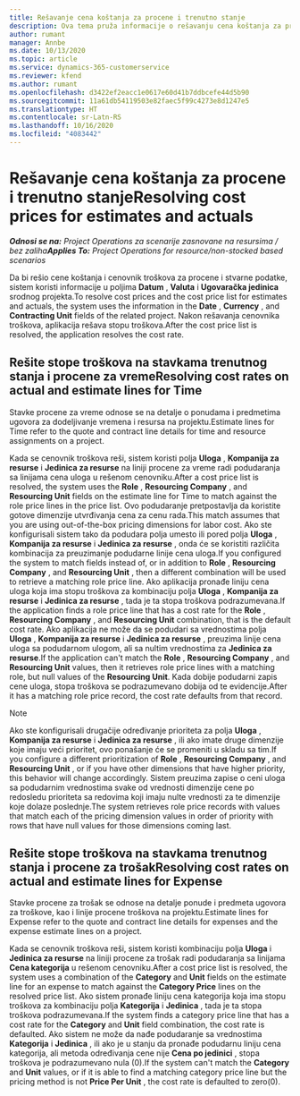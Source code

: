 ```yaml
---
title: Rešavanje cena koštanja za procene i trenutno stanje
description: Ova tema pruža informacije o rešavanju cena koštanja za procene i trenutno stanje.
author: rumant
manager: Annbe
ms.date: 10/13/2020
ms.topic: article
ms.service: dynamics-365-customerservice
ms.reviewer: kfend
ms.author: rumant
ms.openlocfilehash: d3422ef2eacc1e0617e60d41b7ddbcefe44d5b90
ms.sourcegitcommit: 11a61db54119503e82faec5f99c4273e8d1247e5
ms.translationtype: HT
ms.contentlocale: sr-Latn-RS
ms.lasthandoff: 10/16/2020
ms.locfileid: "4083442"
---
```

# <a name="resolving-cost-prices-for-estimates-and-actuals"></a><span data-ttu-id="03ad4-103">Rešavanje cena koštanja za procene i trenutno stanje</span><span class="sxs-lookup"><span data-stu-id="03ad4-103">Resolving cost prices for estimates and actuals</span></span>

<span data-ttu-id="03ad4-104">_**Odnosi se na:** Project Operations za scenarije zasnovane na resursima / bez zaliha_</span><span class="sxs-lookup"><span data-stu-id="03ad4-104">_**Applies To:** Project Operations for resource/non-stocked based scenarios_</span></span>

<span data-ttu-id="03ad4-105">Da bi rešio cene koštanja i cenovnik troškova za procene i stvarne podatke, sistem koristi informacije u poljima **Datum** , **Valuta** i **Ugovaračka jedinica** srodnog projekta.</span><span class="sxs-lookup"><span data-stu-id="03ad4-105">To resolve cost prices and the cost price list for estimates and actuals, the system uses the information in the **Date** , **Currency** , and **Contracting Unit** fields of the related project.</span></span> <span data-ttu-id="03ad4-106">Nakon rešavanja cenovnika troškova, aplikacija rešava stopu troškova.</span><span class="sxs-lookup"><span data-stu-id="03ad4-106">After the cost price list is resolved, the application resolves the cost rate.</span></span>

## <a name="resolving-cost-rates-on-actual-and-estimate-lines-for-time"></a><span data-ttu-id="03ad4-107">Rešite stope troškova na stavkama trenutnog stanja i procene za vreme</span><span class="sxs-lookup"><span data-stu-id="03ad4-107">Resolving cost rates on actual and estimate lines for Time</span></span>

<span data-ttu-id="03ad4-108">Stavke procene za vreme odnose se na detalje o ponudama i predmetima ugovora za dodeljivanje vremena i resursa na projektu.</span><span class="sxs-lookup"><span data-stu-id="03ad4-108">Estimate lines for Time refer to the quote and contract line details for time and resource assignments on a project.</span></span>

<span data-ttu-id="03ad4-109">Kada se cenovnik troškova reši, sistem koristi polja **Uloga** , **Kompanija za resurse** i **Jedinica za resurse** na liniji procene za vreme radi podudaranja sa linijama cena uloga u rešenom cenovniku.</span><span class="sxs-lookup"><span data-stu-id="03ad4-109">After a cost price list is resolved, the system uses the **Role** , **Resourcing Company** , and **Resourcing Unit** fields on the estimate line for Time to match against the role price lines in the price list.</span></span> <span data-ttu-id="03ad4-110">Ovo podudaranje pretpostavlja da koristite gotove dimenzije utvrđivanja cena za cenu rada.</span><span class="sxs-lookup"><span data-stu-id="03ad4-110">This match assumes that you are using out-of-the-box pricing dimensions for labor cost.</span></span> <span data-ttu-id="03ad4-111">Ako ste konfigurisali sistem tako da podudara polja umesto ili pored polja **Uloga** , **Kompanija za resurse** i **Jedinica za resurse** , onda će se koristiti različita kombinacija za preuzimanje podudarne linije cena uloga.</span><span class="sxs-lookup"><span data-stu-id="03ad4-111">If you configured the system to match fields instead of, or in addition to **Role** , **Resourcing Company** , and **Resourcing Unit** , then a different combination will be used to retrieve a matching role price line.</span></span> <span data-ttu-id="03ad4-112">Ako aplikacija pronađe liniju cena uloga koja ima stopu troškova za kombinaciju polja **Uloga** , **Kompanija za resurse** i **Jedinica za resurse** , tada je ta stopa troškova podrazumevana.</span><span class="sxs-lookup"><span data-stu-id="03ad4-112">If the application finds a role price line that has a cost rate for the **Role** , **Resourcing Company** , and **Resourcing Unit** combination, that is the default cost rate.</span></span> <span data-ttu-id="03ad4-113">Ako aplikacija ne može da se podudari sa vrednostima polja **Uloga** , **Kompanija za resurse** i **Jedinica za resurse** , preuzima linije cena uloga sa podudarnom ulogom, ali sa nultim vrednostima za **Jedinica za resurse**.</span><span class="sxs-lookup"><span data-stu-id="03ad4-113">If the application can't match the **Role** , **Resourcing Company** , and **Resourcing Unit** values, then it retrieves role price lines with a matching role, but null values of the **Resourcing Unit**.</span></span> <span data-ttu-id="03ad4-114">Kada dobije podudarni zapis cene uloga, stopa troškova se podrazumevano dobija od te evidencije.</span><span class="sxs-lookup"><span data-stu-id="03ad4-114">After it has a matching role price record, the cost rate defaults from that record.</span></span> 

> [!NOTE]
> <span data-ttu-id="03ad4-115">Ako ste konfigurisali drugačije određivanje prioriteta za polja **Uloga** , **Kompanija za resurse** i **Jedinica za resurse** , ili ako imate druge dimenzije koje imaju veći prioritet, ovo ponašanje će se promeniti u skladu sa tim.</span><span class="sxs-lookup"><span data-stu-id="03ad4-115">If you configure a different prioritization of **Role** , **Resourcing Company** , and **Resourcing Unit** , or if you have other dimensions that have higher priority, this behavior will change accordingly.</span></span> <span data-ttu-id="03ad4-116">Sistem preuzima zapise o ceni uloga sa podudarnim vrednostima svake od vrednosti dimenzije cene po redosledu prioriteta sa redovima koji imaju nulte vrednosti za te dimenzije koje dolaze poslednje.</span><span class="sxs-lookup"><span data-stu-id="03ad4-116">The system retrieves role price records with values that match each of the pricing dimension values in order of priority with rows that have null values for those dimensions coming last.</span></span>

## <a name="resolving-cost-rates-on-actual-and-estimate-lines-for-expense"></a><span data-ttu-id="03ad4-117">Rešite stope troškova na stavkama trenutnog stanja i procene za trošak</span><span class="sxs-lookup"><span data-stu-id="03ad4-117">Resolving cost rates on actual and estimate lines for Expense</span></span>

<span data-ttu-id="03ad4-118">Stavke procene za trošak se odnose na detalje ponude i predmeta ugovora za troškove, kao i linije procene troškova na projektu.</span><span class="sxs-lookup"><span data-stu-id="03ad4-118">Estimate lines for Expense refer to the quote and contract line details for expenses and the expense estimate lines on a project.</span></span>

<span data-ttu-id="03ad4-119">Kada se cenovnik troškova reši, sistem koristi kombinaciju polja **Uloga** i **Jedinica za resurse** na liniji procene za trošak radi podudaranja sa linijama **Cena kategorija** u rešenom cenovniku.</span><span class="sxs-lookup"><span data-stu-id="03ad4-119">After a cost price list is resolved, the system uses a combination of the **Category** and **Unit** fields on the estimate line for an expense to match against the **Category Price** lines on the resolved price list.</span></span> <span data-ttu-id="03ad4-120">Ako sistem pronađe liniju cena kategorija koja ima stopu troškova za kombinaciju polja **Kategorija** i **Jedinica** , tada je ta stopa troškova podrazumevana.</span><span class="sxs-lookup"><span data-stu-id="03ad4-120">If the system finds a category price line that has a cost rate for the **Category** and **Unit** field combination, the cost rate is defaulted.</span></span> <span data-ttu-id="03ad4-121">Ako sistem ne može da nađe podudaranje sa vrednostima **Kategorija** i **Jedinica** , ili ako je u stanju da pronađe podudarnu liniju cena kategorija, ali metoda određivanja cene nije **Cena po jedinici** , stopa troškova je podrazumevano nula (0).</span><span class="sxs-lookup"><span data-stu-id="03ad4-121">If the system can't match the **Category** and **Unit** values, or if it is able to find a matching category price line but the pricing method is not **Price Per Unit** , the cost rate is defaulted to zero(0).</span></span>
